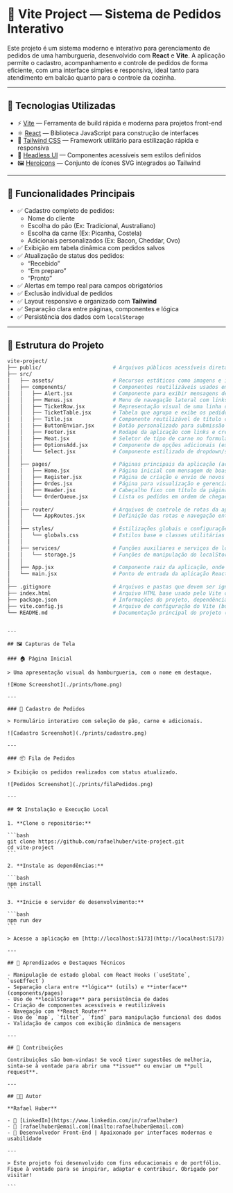 # 🍔 Vite Project — Sistema de Pedidos Interativo

Este projeto é um sistema moderno e interativo para gerenciamento de pedidos de uma hamburgueria, desenvolvido com **React** e **Vite**. A aplicação permite o cadastro, acompanhamento e controle de pedidos de forma eficiente, com uma interface simples e responsiva, ideal tanto para atendimento em balcão quanto para o controle da cozinha.

---

## 🚀 Tecnologias Utilizadas

- ⚡ [Vite](https://vitejs.dev/) — Ferramenta de build rápida e moderna para projetos front-end
- ⚛️ [React](https://reactjs.org/) — Biblioteca JavaScript para construção de interfaces
- 🎨 [Tailwind CSS](https://tailwindcss.com/) — Framework utilitário para estilização rápida e responsiva
- 🧩 [Headless UI](https://headlessui.dev/) — Componentes acessíveis sem estilos definidos
- 🖼️ [Heroicons](https://heroicons.com/) — Conjunto de ícones SVG integrados ao Tailwind

---

## 🧩 Funcionalidades Principais

- ✅ Cadastro completo de pedidos:
  - Nome do cliente
  - Escolha do pão (Ex: Tradicional, Australiano)
  - Escolha da carne (Ex: Picanha, Costela)
  - Adicionais personalizados (Ex: Bacon, Cheddar, Ovo)
- ✅ Exibição em tabela dinâmica com pedidos salvos
- ✅ Atualização de status dos pedidos:
  - “Recebido”
  - “Em preparo”
  - “Pronto”
- ✅ Alertas em tempo real para campos obrigatórios
- ✅ Exclusão individual de pedidos
- ✅ Layout responsivo e organizado com **Tailwind**
- ✅ Separação clara entre páginas, componentes e lógica
- ✅ Persistência dos dados com `localStorage`

---

## 📁 Estrutura do Projeto

```bash
vite-project/
├── public/                       # Arquivos públicos acessíveis diretamente (ex: favicon, manifest)
├── src/
│   ├── assets/                   # Recursos estáticos como imagens e ícones utilizados nos componentes
│   ├── components/               # Componentes reutilizáveis usados em várias páginas
│   │   ├── Alert.jsx             # Componente para exibir mensagens de alerta ao usuário
│   │   ├── Menus.jsx             # Menu de navegação lateral com links entre páginas
│   │   ├── TicketRow.jsx         # Representação visual de uma linha de pedido na tabela
│   │   ├── TicketTable.jsx       # Tabela que agrupa e exibe os pedidos realizados
│   │   ├── Title.jsx             # Componente reutilizável de título com estilização padrão
│   │   ├── ButtonEnviar.jsx      # Botão personalizado para submissão de formulários
│   │   ├── Footer.jsx            # Rodapé da aplicação com links e créditos
│   │   ├── Meat.jsx              # Seletor de tipo de carne no formulário de pedido
│   │   ├── OptionsAdd.jsx        # Componente de opções adicionais (ex: extras no lanche)
│   │   └── Select.jsx            # Componente estilizado de dropdown/select
│   │
│   ├── pages/                    # Páginas principais da aplicação (acessadas via rotas)
│   │   ├── Home.jsx              # Página inicial com mensagem de boas-vindas
│   │   ├── Register.jsx          # Página de criação e envio de novos pedidos
│   │   ├── Ordes.jsx             # Página para visualização e gerenciamento dos pedidos criados
│   │   ├── Header.jsx            # Cabeçalho fixo com título da página atual
│   │   └── OrderQueue.jsx        # Lista os pedidos em ordem de chegada
│   │
│   ├── router/                   # Arquivos de controle de rotas da aplicação
│   │   └── AppRoutes.jsx         # Definição das rotas e navegação entre páginas com React Router
│   │
│   ├── styles/                   # Estilizações globais e configurações do Tailwind
│   │   └── globals.css           # Estilos base e classes utilitárias globais
│   │
│   ├── services/                 # Funções auxiliares e serviços de lógica externa
│   │   └── storage.js            # Funções de manipulação do localStorage para salvar e recuperar tickets
│   │
│   ├── App.jsx                   # Componente raiz da aplicação, onde são compostos os layouts e rotas
│   └── main.jsx                  # Ponto de entrada da aplicação React, inicializa e renderiza o App
│
├── .gitignore                    # Arquivos e pastas que devem ser ignorados pelo Git
├── index.html                    # Arquivo HTML base usado pelo Vite como ponto de montagem do React
├── package.json                  # Informações do projeto, dependências e scripts de build/dev
├── vite.config.js                # Arquivo de configuração do Vite (build tool)
└── README.md                     # Documentação principal do projeto (esse arquivo)
```

````

---

## 🖼️ Capturas de Tela

### 🏠 Página Inicial

> Uma apresentação visual da hamburgueria, com o nome em destaque.

![Home Screenshot](./prints/home.png)

---

### 📝 Cadastro de Pedidos

> Formulário interativo com seleção de pão, carne e adicionais.

![Cadastro Screenshot](./prints/cadastro.png)

---

### 📦 Fila de Pedidos

> Exibição os pedidos realizados com status atualizado.

![Pedidos Screenshot](./prints/filaPedidos.png)

---

## 🛠️ Instalação e Execução Local

1. **Clone o repositório:**

```bash
git clone https://github.com/rafaelhuber/vite-project.git
cd vite-project
```

2. **Instale as dependências:**

```bash
npm install
```

3. **Inicie o servidor de desenvolvimento:**

```bash
npm run dev
```

> Acesse a aplicação em [http://localhost:5173](http://localhost:5173)

---

## 🧠 Aprendizados e Destaques Técnicos

- Manipulação de estado global com React Hooks (`useState`, `useEffect`)
- Separação clara entre **lógica** (utils) e **interface** (components/pages)
- Uso de **localStorage** para persistência de dados
- Criação de componentes acessíveis e reutilizáveis
- Navegação com **React Router**
- Uso de `map`, `filter`, `find` para manipulação funcional dos dados
- Validação de campos com exibição dinâmica de mensagens

---

## 🤝 Contribuições

Contribuições são bem-vindas! Se você tiver sugestões de melhoria, sinta-se à vontade para abrir uma **issue** ou enviar um **pull request**.

---

## 👨‍💻 Autor

**Rafael Huber**

- 🔗 [LinkedIn](https://www.linkedin.com/in/rafaelhuber)
- 📧 [rafaelhuber@email.com](mailto:rafaelhuber@email.com)
- 💼 Desenvolvedor Front-End | Apaixonado por interfaces modernas e usabilidade

---

> Este projeto foi desenvolvido com fins educacionais e de portfólio. Fique à vontade para se inspirar, adaptar e contribuir. Obrigado por visitar!

```
````

